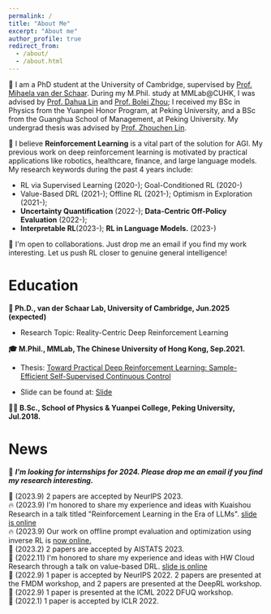 ```yaml
---
permalink: /
title: "About Me"
excerpt: "About me"
author_profile: true
redirect_from:
  - /about/
  - /about.html
---
```


🚀 I am a PhD student at the University of Cambridge, supervised by <a href="https://www.vanderschaar-lab.com/prof-mihaela-van-der-schaar/">Prof. Mihaela van der Schaar</a>. During my M.Phil. study at MMLab@CUHK, I was advised by <a href="http://dahua.me/">Prof. Dahua Lin</a> and <a href="http://bzhou.ie.cuhk.edu.hk/">Prof. Bolei Zhou</a>; I received my BSc in Physics from the Yuanpei Honor Program, at Peking University, and a BSc from the Guanghua School of Management, at Peking University. My undergrad thesis was advised by <a href="https://zhouchenlin.github.io/">Prof. Zhouchen Lin</a>.


🤖️ I believe **Reinforcement Learning** is a vital part of the solution for AGI. My previous work on deep reinforcement learning is motivated by practical applications like robotics, healthcare, finance, and large language models. My research keywords during the past 4 years include:
- RL via Supervised Learning (2020-); Goal-Conditioned RL (2020-)
- Value-Based DRL (2021-); Offline RL (2021-); Optimism in Exploration (2021-); 
- **Uncertainty Quantification** (2022-); **Data-Centric Off-Policy Evaluation** (2022-); 
- **Interpretable RL**(2023-); **RL in Language Models.** (2023-)

🤝 I'm open to collaborations. Just drop me an email if you find my work interesting. Let us push RL closer to genuine general intelligence!


Education
======
 <span style="font-weight: bold;"> 💪 Ph.D., van der Schaar Lab, University of Cambridge, Jun.2025 (expected)<br>
  </span>
  - Research Topic: Reality-Centric Deep Reinforcement Learning

  <span style="font-weight: bold;"> 🎓 M.Phil., MMLab, The Chinese University of Hong Kong, Sep.2021.<br>
  </span>
  - Thesis:
    <a href="https://github.com/2Groza/MPhil_Thesis/blob/main/MPhil_Thesis.pdf">Toward Practical Deep Reinforcement Learning: Sample-Efficient Self-Supervised Continuous Control</a><br>
  
  - Slide can be found at: 
    <a href="https://github.com/2Groza/MPhil_Thesis/blob/main/Toward%20Practical%20Reinforcement%20Learning.pptx">Slide</a><br>
  <p class="item_desc"></p>
  
  
<span style="font-weight: bold;"> 👨‍🎓 B.Sc., School of Physics & Yuanpei College, Peking University, Jul.2018.<br>
</span>

News
======
🤝 _**I'm looking for internships for 2024. Please drop me an email if you find my research interesting.**_

🙌 (2023.9) 2 papers are accepted by NeurIPS 2023. <br>
🔥 (2023.9) I'm honored to share my experience and ideas with Kuaishou Research in a talk titled "Reinforcement Learning in the Era of LLMs". <be> <a href="https://holarissun.github.io/files/RLHF_Kuai_final.pdf"> slide is online </a>  <br>
🔥 (2023.9) Our work on offline prompt evaluation and optimization using inverse RL is <a href="https://arxiv.org/pdf/2309.06553.pdf">now online. </a><br>
📰 (2023.2) 2 papers are accepted by AISTATS 2023. <br>
📰 (2022.11) I'm honored to share my experience and ideas with HW Cloud Research through a talk on value-based DRL. <be> <a href="https://sites.google.com/view/rewardshaping"> slide is online </a>  <br>
📰 (2022.9) 1 paper is accepted by NeurIPS 2022. 2 papers are presented at the FMDM workshop, and 2 papers are presented at the DeepRL workshop. <br>
📰 (2022.9) 1 paper is presented at the ICML 2022 DFUQ workshop. <br>
📰 (2022.1) 1 paper is accepted by ICLR 2022. <br>


<!--
A data-driven personal website
======
Like many other Jekyll-based GitHub Pages templates, academicpages makes you separate the website's content from its form. The content & metadata of your website are in structured markdown files, while various other files constitute the theme, specifying how to transform that content & metadata into HTML pages. You keep these various markdown (.md), YAML (.yml), HTML, and CSS files in a public GitHub repository. Each time you commit and push an update to the repository, the [GitHub pages](https://pages.github.com/) service creates static HTML pages based on these files, which are hosted on GitHub's servers free of charge. 
I worked as an RA at the LCDM group@UIUC. I used to work on cosmology gravitational lensing in Prof.  and Ultracold atom during my undergrad research.
-->
